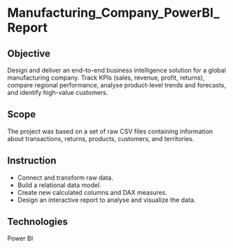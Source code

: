 # Manufacturing_Company_PowerBI_Report

## Objective
Design and deliver an end-to-end business intelligence solution for a global manufacturing company. Track KPIs (sales, revenue, profit, returns), compare regional performance, analyse product-level trends and forecasts, and identify high-value customers.

## Scope
The project was based on a set of raw CSV files containing information about transactions, returns, products, customers, and territories.

## Instruction
- Connect and transform raw data. 
- Build a relational data model. 
- Create new calculated columns and DAX measures. 
- Design an interactive report to analyse and visualize the data.

## Technologies
Power BI
